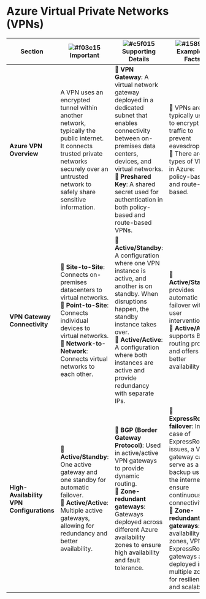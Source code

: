 # Azure Virtual Private Networks (VPNs)

| **Section**                           | ![#f03c15](https://placehold.co/15x15/f03c15/f03c15.png) **Important** | ![#c5f015](https://placehold.co/15x15/c5f015/c5f015.png) **Supporting Details** | ![#1589F0](https://placehold.co/15x15/1589F0/1589F0.png) **Examples/ Facts** |
|---------------------------------------|----------------------------------|-----------------------------------------|----------------------------------------------|
| **Azure VPN Overview**                | A VPN uses an encrypted tunnel within another network, typically the public internet. It connects trusted private networks securely over an untrusted network to safely share sensitive information. | 🔹 **VPN Gateway**: A virtual network gateway deployed in a dedicated subnet that enables connectivity between on-premises data centers, devices, and virtual networks. <br> 🔹 **Preshared Key**: A shared secret used for authentication in both policy-based and route-based VPNs. | 🔹 VPNs are typically used to encrypt traffic to prevent eavesdropping. <br> 🔹 There are two types of VPNs in Azure: policy-based and route-based. |
| **VPN Gateway Connectivity**          | 🔹 **Site-to-Site**: Connects on-premises datacenters to virtual networks. <br> 🔹 **Point-to-Site**: Connects individual devices to virtual networks. <br> 🔹 **Network-to-Network**: Connects virtual networks to each other. | 🔹 **Active/Standby**: A configuration where one VPN instance is active, and another is on standby. When disruptions happen, the standby instance takes over. <br> 🔹 **Active/Active**: A configuration where both instances are active and provide redundancy with separate IPs. | 🔹 **Active/Standby** provides automatic failover without user intervention. <br> 🔹 **Active/Active** supports BGP routing protocol and offers better availability. |
| **High-Availability VPN Configurations** | 🔹 **Active/Standby**: One active gateway and one standby for automatic failover. <br> 🔹 **Active/Active**: Multiple active gateways, allowing for redundancy and better availability. | 🔹 **BGP (Border Gateway Protocol)**: Used in active/active VPN gateways to provide dynamic routing. <br> 🔹 **Zone-redundant gateways**: Gateways deployed across different Azure availability zones to ensure high availability and fault tolerance. | 🔹 **ExpressRoute failover**: In case of ExpressRoute issues, a VPN gateway can serve as a backup using the internet to ensure continuous connectivity. <br> 🔹 **Zone-redundant gateways**: In availability zones, VPN and ExpressRoute gateways are deployed in multiple zones for resiliency and scalability. |
